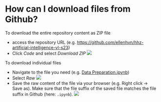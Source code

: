 # How can I download files from Github?

To download the entire repository content as ZIP file
- access the repository URL (e.g. https://github.com/ellenhvn/hhz-artificial-intelligence-vl-s23)
- Click _Code_ and select _Download ZIP_
![](./screenshots/1.png)

To download individual files
- Navigate to the file you need (e.g. [Data Preparation.ipynb](https://github.com/ellenhvn/hhz-artificial-intelligence-vl-s23/blob/main/Exercise%20Material/Titanic/Titanic%20Data%20Preparation.ipynb))
- Select _Raw_
![](./screenshots/2.png)
- Save the raw content of the file via your browser (e.g. Right click -> Save as). Make sure that the file suffix of the saved file matches the file suffix in Github (here: `.ipynb`).
![](./screenshots/3.png)
